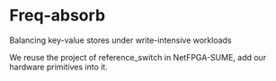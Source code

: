 # Freq-absorb
Balancing key-value stores under write-intensive workloads

We reuse the project of reference_switch in NetFPGA-SUME, add our hardware primitives into it.
